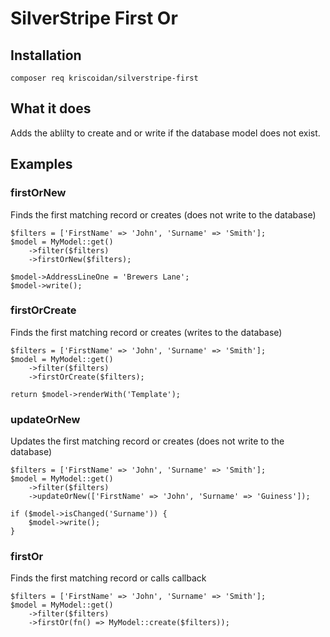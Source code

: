 # SilverStripe First Or
## Installation
`composer req kriscoidan/silverstripe-first`
## What it does
Adds the ablilty to create and or write if the database model does not exist.
## Examples
### firstOrNew
Finds the first matching record or creates (does not write to the database)
```
$filters = ['FirstName' => 'John', 'Surname' => 'Smith'];
$model = MyModel::get()
    ->filter($filters)
    ->firstOrNew($filters);
    
$model->AddressLineOne = 'Brewers Lane';
$model->write();
```
### firstOrCreate
Finds the first matching record or creates (writes to the database)
```
$filters = ['FirstName' => 'John', 'Surname' => 'Smith'];
$model = MyModel::get()
    ->filter($filters)
    ->firstOrCreate($filters);

return $model->renderWith('Template');
```
### updateOrNew
Updates the first matching record or creates (does not write to the database)
```
$filters = ['FirstName' => 'John', 'Surname' => 'Smith'];
$model = MyModel::get()
    ->filter($filters)
    ->updateOrNew(['FirstName' => 'John', 'Surname' => 'Guiness']);

if ($model->isChanged('Surname')) {
    $model->write();
}
```

### firstOr
Finds the first matching record or calls callback
```
$filters = ['FirstName' => 'John', 'Surname' => 'Smith'];
$model = MyModel::get()
    ->filter($filters)
    ->firstOr(fn() => MyModel::create($filters));
```